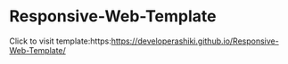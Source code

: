 # Responsive-Web-Template
Click to visit template:https:https://developerashiki.github.io/Responsive-Web-Template/
